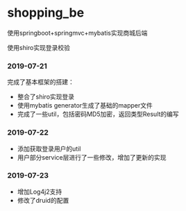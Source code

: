 # shopping_be
使用springboot+springmvc+mybatis实现商城后端

使用shiro实现登录校验

### 2019-07-21

完成了基本框架的搭建：
- 整合了shiro实现登录
- 使用mybatis generator生成了基础的mapper文件
- 完成了一些util，包括密码MD5加密，返回类型Result的编写

### 2019-07-22

- 添加获取登录用户的util
- 用户部分service层进行了一些修改，增加了更新的实现

### 2019-07-23
- 增加Log4j2支持
- 修改了druid的配置